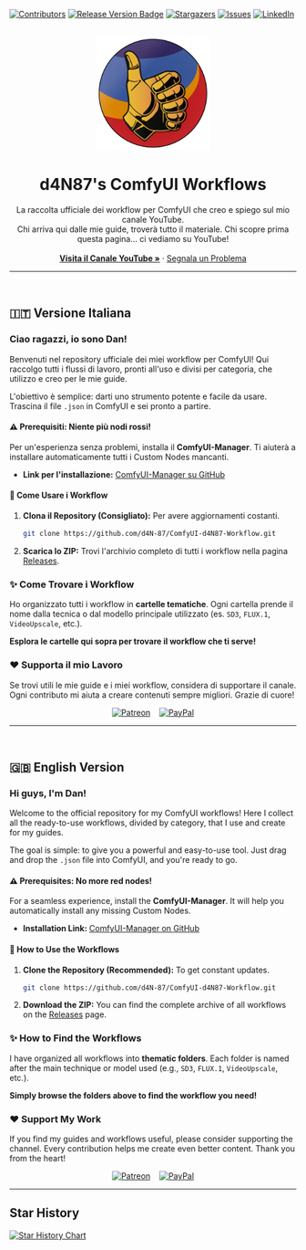 <!-- BADGES -->
[![Contributors][contributors-shield]][contributors-url]
[![Release Version Badge](https://img.shields.io/github/v/release/d4N-87/ComfyUI-d4N87-Workflow?style=for-the-badge)](https://github.com/d4N-87/ComfyUI-d4N87-Workflow/releases)
[![Stargazers][stars-shield]][stars-url]
[![Issues][issues-shield]][issues-url]
[![LinkedIn][linkedin-shield]][linkedin-url]

<!-- LOGO AND PROJECT TITLE -->
<br />
<div align="center">
  <a href="https://github.com/d4N-87/ComfyUI-d4N87-Workflow">
    <img src="images/logo.png" alt="Logo" width="200" height="200">
  </a>

  <h1 align="center">d4N87's ComfyUI Workflows</h1>

  <p align="center">
    La raccolta ufficiale dei workflow per ComfyUI che creo e spiego sul mio canale YouTube.
    <br />
    Chi arriva qui dalle mie guide, troverà tutto il materiale. Chi scopre prima questa pagina... ci vediamo su YouTube!
    <br />
    <br />
    <a href="https://www.youtube.com/@d4n87" target="_blank"><strong>Visita il Canale YouTube »</strong></a>
    ·
    <a href="https://github.com/d4N-87/ComfyUI-d4N87-Workflow/issues">Segnala un Problema</a>
  </p>
</div>

---
<br>

## 🇮🇹 Versione Italiana

### Ciao ragazzi, io sono Dan!
Benvenuti nel repository ufficiale dei miei workflow per ComfyUI! Qui raccolgo tutti i flussi di lavoro, pronti all'uso e divisi per categoria, che utilizzo e creo per le mie guide.

L'obiettivo è semplice: darti uno strumento potente e facile da usare. Trascina il file `.json` in ComfyUI e sei pronto a partire.

#### ⚠️ Prerequisiti: Niente più nodi rossi!
Per un'esperienza senza problemi, installa il **ComfyUI-Manager**. Ti aiuterà a installare automaticamente tutti i Custom Nodes mancanti.
- **Link per l'installazione:** [ComfyUI-Manager su GitHub](https://github.com/ltdrdata/ComfyUI-Manager)

#### 🚀 Come Usare i Workflow
1.  **Clona il Repository (Consigliato):** Per avere aggiornamenti costanti.
    ```sh
    git clone https://github.com/d4N-87/ComfyUI-d4N87-Workflow.git
    ```
2.  **Scarica lo ZIP:** Trovi l'archivio completo di tutti i workflow nella pagina [Releases](https://github.com/d4N-87/ComfyUI-d4N87-Workflow/releases).

### ✨ Come Trovare i Workflow
Ho organizzato tutti i workflow in **cartelle tematiche**. Ogni cartella prende il nome dalla tecnica o dal modello principale utilizzato (es. `SD3`, `FLUX.1`, `VideoUpscale`, etc.).

**Esplora le cartelle qui sopra per trovare il workflow che ti serve!**

### ❤️ Supporta il mio Lavoro
Se trovi utili le mie guide e i miei workflow, considera di supportare il canale. Ogni contributo mi aiuta a creare contenuti sempre migliori. Grazie di cuore!

<p align="center">
  <a href="https://www.patreon.com/d4N87" target="_blank"><img src="https://img.shields.io/badge/Patreon-d4N87-orange?style=for-the-badge&logo=patreon" alt="Patreon"></a>
    
  <a href="https://paypal.me/d4n87?country.x=IT&locale.x=it_IT" target="_blank"><img src="https://img.shields.io/badge/PayPal-Dona-blue?style=for-the-badge&logo=paypal" alt="PayPal"></a>
</p>

---
<br>

## 🇬🇧 English Version

### Hi guys, I'm Dan!
Welcome to the official repository for my ComfyUI workflows! Here I collect all the ready-to-use workflows, divided by category, that I use and create for my guides.

The goal is simple: to give you a powerful and easy-to-use tool. Just drag and drop the `.json` file into ComfyUI, and you're ready to go.

#### ⚠️ Prerequisites: No more red nodes!
For a seamless experience, install the **ComfyUI-Manager**. It will help you automatically install any missing Custom Nodes.
- **Installation Link:** [ComfyUI-Manager on GitHub](https://github.com/ltdrdata/ComfyUI-Manager)

#### 🚀 How to Use the Workflows
1.  **Clone the Repository (Recommended):** To get constant updates.
    ```sh
    git clone https://github.com/d4N-87/ComfyUI-d4N87-Workflow.git
    ```
2.  **Download the ZIP:** You can find the complete archive of all workflows on the [Releases](https://github.com/d4N-87/ComfyUI-d4N87-Workflow/releases) page.

### ✨ How to Find the Workflows
I have organized all workflows into **thematic folders**. Each folder is named after the main technique or model used (e.g., `SD3`, `FLUX.1`, `VideoUpscale`, etc.).

**Simply browse the folders above to find the workflow you need!**

### ❤️ Support My Work
If you find my guides and workflows useful, please consider supporting the channel. Every contribution helps me create even better content. Thank you from the heart!

<p align="center">
  <a href="https://www.patreon.com/d4N87" target="_blank"><img src="https://img.shields.io/badge/Patreon-d4N87-orange?style=for-the-badge&logo=patreon" alt="Patreon"></a>
    
  <a href="https://paypal.me/d4n87?country.x=IT&locale.x=it_IT" target="_blank"><img src="https://img.shields.io/badge/PayPal-Donate-blue?style=for-the-badge&logo=paypal" alt="PayPal"></a>
</p>

---

## Star History

[![Star History Chart](https://api.star-history.com/svg?repos=d4N-87/ComfyUI-d4N87-Workflow&type=Date)](https://star-history.com/#d4N-87/ComfyUI-d4N87-Workflow&Date)


<!-- MARKDOWN LINKS & IMAGES -->
[contributors-shield]: https://img.shields.io/github/contributors/d4N-87/ComfyUI-d4N87-Workflow.svg?style=for-the-badge
[contributors-url]: https://github.com/d4N-87/ComfyUI-d4N87-Workflow/graphs/contributors
[stars-shield]: https://img.shields.io/github/stars/d4N-87/ComfyUI-d4N87-Workflow.svg?style=for-the-badge
[stars-url]: https://github.com/d4N-87/ComfyUI-d4N87-Workflow/stargazers
[issues-shield]: https://img.shields.io/github/issues/d4N-87/ComfyUI-d4N87-Workflow.svg?style=for-the-badge
[issues-url]: https://github.com/d4N-87/ComfyUI-d4N87-Workflow/issues
[linkedin-shield]: https://img.shields.io/badge/-LinkedIn-black.svg?style=for-the-badge&logo=linkedin&colorB=555
[linkedin-url]: https://linkedin.com/in/danielenofi
